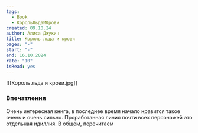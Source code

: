 ```yaml
---
tags:
  - Book
  - КорольЛьдаИКрови
created: 09.10.24
author: Алиса Джукич
title: Король льда и крови
pages: "-"
start: "-"
end: 16.10.2024
rate: "10"
isRead: yes
---
```

![[Король льда и крови.jpg]]
### Впечатления

Очень интересная книга, в последнее время начало нравится такое очень и очень сильно. Проработанная линия почти всех персонажей это отдельная идиллия. В общем, перечитаем 
